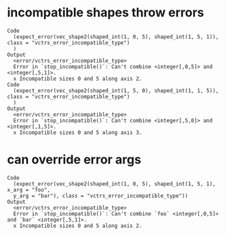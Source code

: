 # incompatible shapes throw errors

    Code
      (expect_error(vec_shape2(shaped_int(1, 0, 5), shaped_int(1, 5, 1)), class = "vctrs_error_incompatible_type")
      )
    Output
      <error/vctrs_error_incompatible_type>
      Error in `stop_incompatible()`: Can't combine <integer[,0,5]> and <integer[,5,1]>.
      x Incompatible sizes 0 and 5 along axis 2.
    Code
      (expect_error(vec_shape2(shaped_int(1, 5, 0), shaped_int(1, 1, 5)), class = "vctrs_error_incompatible_type")
      )
    Output
      <error/vctrs_error_incompatible_type>
      Error in `stop_incompatible()`: Can't combine <integer[,5,0]> and <integer[,1,5]>.
      x Incompatible sizes 0 and 5 along axis 3.

# can override error args

    Code
      (expect_error(vec_shape2(shaped_int(1, 0, 5), shaped_int(1, 5, 1), x_arg = "foo",
      y_arg = "bar"), class = "vctrs_error_incompatible_type"))
    Output
      <error/vctrs_error_incompatible_type>
      Error in `stop_incompatible()`: Can't combine `foo` <integer[,0,5]> and `bar` <integer[,5,1]>.
      x Incompatible sizes 0 and 5 along axis 2.

